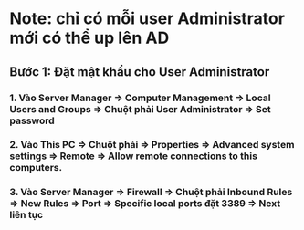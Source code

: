 # Note: chỉ có mỗi user Administrator mới có thể up lên AD

## Bước 1: Đặt mật khẩu cho User Administrator

### 1. Vào Server Manager => Computer Management => Local Users and Groups => Chuột phải User Administrator => Set password

### 2. Vào This PC => Chuột phải => Properties => Advanced system settings => Remote => Allow remote connections to this computers.

### 3. Vào Server Manager => Firewall => Chuột phải Inbound Rules => New Rules => Port => Specific local ports đặt 3389 => Next liên tục
